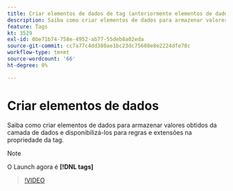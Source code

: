 ```yaml
---
title: Criar elementos de dados de tag (anteriormente elementos de dados do Launch)
description: Saiba como criar elementos de dados para armazenar valores obtidos da camada de dados e disponibilizá-los para regras e extensões na propriedade da tag.
feature: Tags
kt: 3529
exl-id: 0be71b74-758e-4952-ab77-55deb8a02eda
source-git-commit: cc7a77c4dd380ae1bc23dc75608e8e2224dfe78c
workflow-type: tm+mt
source-wordcount: '66'
ht-degree: 0%

---
```


# Criar elementos de dados

Saiba como criar elementos de dados para armazenar valores obtidos da camada de dados e disponibilizá-los para regras e extensões na propriedade da tag.

>[!NOTE]
>
> O Launch agora é **[!DNL tags]**

>[!VIDEO](https://video.tv.adobe.com/v/28733/?quality=12&learn=on)
